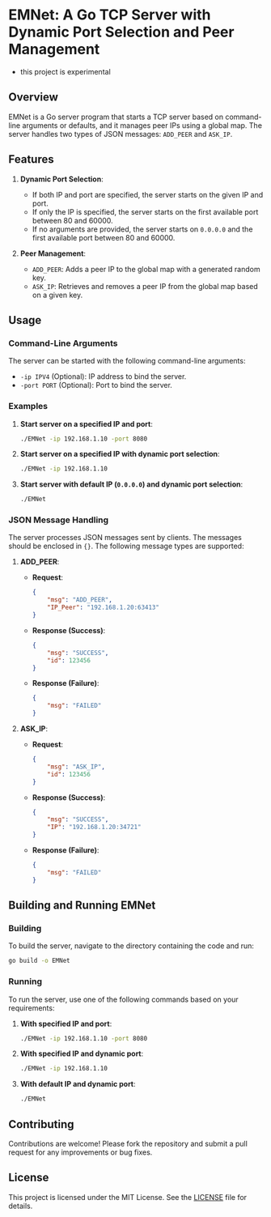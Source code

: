 # EMNet: A Go TCP Server with Dynamic Port Selection and Peer Management
- this project is experimental 

## Overview

EMNet is a Go server program that starts a TCP server based on command-line arguments or defaults, and it manages peer IPs using a global map. The server handles two types of JSON messages: `ADD_PEER` and `ASK_IP`.

## Features

1. **Dynamic Port Selection**:
    - If both IP and port are specified, the server starts on the given IP and port.
    - If only the IP is specified, the server starts on the first available port between 80 and 60000.
    - If no arguments are provided, the server starts on `0.0.0.0` and the first available port between 80 and 60000.

2. **Peer Management**:
    - `ADD_PEER`: Adds a peer IP to the global map with a generated random key.
    - `ASK_IP`: Retrieves and removes a peer IP from the global map based on a given key.

## Usage

### Command-Line Arguments

The server can be started with the following command-line arguments:

- `-ip IPV4` (Optional): IP address to bind the server.
- `-port PORT` (Optional): Port to bind the server.

### Examples

1. **Start server on a specified IP and port**:
    ```sh
    ./EMNet -ip 192.168.1.10 -port 8080
    ```

2. **Start server on a specified IP with dynamic port selection**:
    ```sh
    ./EMNet -ip 192.168.1.10
    ```

3. **Start server with default IP (`0.0.0.0`) and dynamic port selection**:
    ```sh
    ./EMNet
    ```

### JSON Message Handling

The server processes JSON messages sent by clients. The messages should be enclosed in `{}`. The following message types are supported:

1. **ADD_PEER**:
    - **Request**:
        ```json
        {
            "msg": "ADD_PEER",
            "IP_Peer": "192.168.1.20:63413"
        }
        ```
    - **Response (Success)**:
        ```json
        {
            "msg": "SUCCESS",
            "id": 123456
        }
        ```
    - **Response (Failure)**:
        ```json
        {
            "msg": "FAILED"
        }
        ```

2. **ASK_IP**:
    - **Request**:
        ```json
        {
            "msg": "ASK_IP",
            "id": 123456
        }
        ```
    - **Response (Success)**:
        ```json
        {
            "msg": "SUCCESS",
            "IP": "192.168.1.20:34721"
        }
        ```
    - **Response (Failure)**:
        ```json
        {
            "msg": "FAILED"
        }
        ```

## Building and Running EMNet

### Building

To build the server, navigate to the directory containing the code and run:

```sh
go build -o EMNet
```

### Running

To run the server, use one of the following commands based on your requirements:

1. **With specified IP and port**:
    ```sh
    ./EMNet -ip 192.168.1.10 -port 8080
    ```

2. **With specified IP and dynamic port**:
    ```sh
    ./EMNet -ip 192.168.1.10
    ```

3. **With default IP and dynamic port**:
    ```sh
    ./EMNet
    ```

## Contributing

Contributions are welcome! Please fork the repository and submit a pull request for any improvements or bug fixes.

## License

This project is licensed under the MIT License. See the [LICENSE](LICENSE) file for details.
